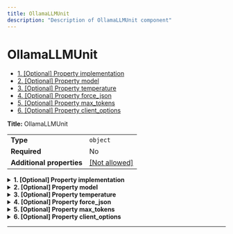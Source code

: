 ```yaml
---
title: OllamaLLMUnit
description: "Description of OllamaLLMUnit component"
---
```

# OllamaLLMUnit

- [1. [Optional] Property implementation](#implementation)
- [2. [Optional] Property model](#model)
- [3. [Optional] Property temperature](#temperature)
- [4. [Optional] Property force_json](#force_json)
- [5. [Optional] Property max_tokens](#max_tokens)
- [6. [Optional] Property client_options](#client_options)

**Title:** OllamaLLMUnit

|                           |                                                         |
| ------------------------- | ------------------------------------------------------- |
| **Type**                  | `object`                                                |
| **Required**              | No                                                      |
| **Additional properties** | [[Not allowed]](# "Additional Properties not allowed.") |

<details>
<summary>
<strong> <a name="implementation"></a>1. [Optional] Property implementation</strong>  

</summary>
<blockquote>

|              |         |
| ------------ | ------- |
| **Type**     | `const` |
| **Required** | No      |

Specific value: `"OllamaLLMUnit"`

</blockquote>
</details>

<details>
<summary>
<strong> <a name="model"></a>2. [Optional] Property model</strong>  

</summary>
<blockquote>

|              |                                     |
| ------------ | ----------------------------------- |
| **Type**     | [`Reference[LLMModel]`](/docs/components/llmmodel/overview)               |
| **Required** | No                                  |
| **Default**  | `{"implementation": "gpt-4-turbo"}` |

</blockquote>
</details>

<details>
<summary>
<strong> <a name="temperature"></a>3. [Optional] Property temperature</strong>  

</summary>
<blockquote>

**Title:** Temperature

|              |          |
| ------------ | -------- |
| **Type**     | `number` |
| **Required** | No       |
| **Default**  | `0.3`    |

</blockquote>
</details>

<details>
<summary>
<strong> <a name="force_json"></a>4. [Optional] Property force_json</strong>  

</summary>
<blockquote>

**Title:** Force Json

|              |           |
| ------------ | --------- |
| **Type**     | `boolean` |
| **Required** | No        |
| **Default**  | `true`    |

</blockquote>
</details>

<details>
<summary>
<strong> <a name="max_tokens"></a>5. [Optional] Property max_tokens</strong>  

</summary>
<blockquote>

**Title:** Max Tokens

|              |           |
| ------------ | --------- |
| **Type**     | `integer` |
| **Required** | No        |
| **Default**  | `null`    |

</blockquote>
</details>

<details>
<summary>
<strong> <a name="client_options"></a>6. [Optional] Property client_options</strong>  

</summary>
<blockquote>

**Title:** Client Options

|                           |                                                                           |
| ------------------------- | ------------------------------------------------------------------------- |
| **Type**                  | `object`                                                                  |
| **Required**              | No                                                                        |
| **Additional properties** | [[Any type: allowed]](# "Additional Properties of any type are allowed.") |
| **Default**               | `{}`                                                                      |

</blockquote>
</details>

----------------------------------------------------------------------------------------------------------------------------
